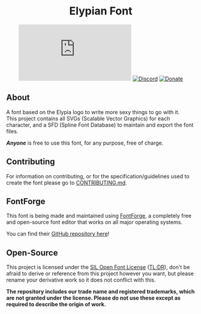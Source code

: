 <div align="center">

# Elypian Font
[![Matrix]][matrix-community] [![Discord]][discord-guild] [![Donate]][elypia-donate]
</div>

## About
A font based on the Elypia logo to write more sexy things to go with it.  
This project contains all SVGs (Scalable Vector Graphics) for each character,
and a SFD (Spline Font Database) to maintain and export the font files.

**_Anyone_** is free to use this font, for any purpose, free of charge.

## Contributing
For information on contributing, or for the specification/guidelines used to create
the font please go to [CONTRIBUTING.md]. 

## FontForge
This font is being made and maintained using [FontForge], a completely free and
open-source font editor that works on all major operating systems.

You can find their [GitHub repository here]!

## Open-Source
This project is licensed under the [SIL Open Font License] ([TL;DR]), 
don't be afraid to derive or reference from this project however you want, but 
please rename your derivative work so it does not conflict with this.

**The repository includes our trade name and registered trademarks, 
which are not granted under the license. Please do not use these 
except as required to describe the origin of work.** 

[matrix-community]: https://matrix.to/#/+elypia:matrix.org "Matrix Invite"
[discord-guild]: https://discord.gg/hprGMaM "Discord Invite"
[elypia-donate]: https://elypia.org/donate "Donate to Elypia"
[FontForge]: https://fontforge.github.io/ "FontForge"
[GitHub repository here]: https://github.com/fontforge "FontForge on GitHub"
[SIL Open Font License]: https://scripts.sil.org/OFL "Official License Page"
[TL;DR]: https://tldrlegal.com/license/open-font-license-(ofl)-explained "TL;DR of License"
[CONTRIBUTING.md]: ./CONTRIBUTING.md "Contribute to the Elypian Font"

[Matrix]: https://img.shields.io/matrix/elypia:matrix.org?logo=matrix "Matrix Shield"
[Discord]: https://discord.com/api/guilds/184657525990359041/widget.png "Discord Shield"
[Donate]: https://img.shields.io/badge/elypia-donate-blueviolet "Donate Shield"